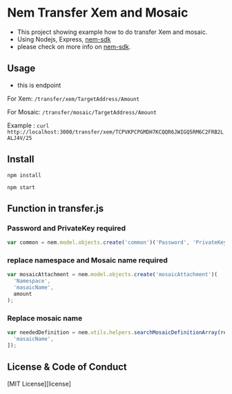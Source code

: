 # Nem Transfer Xem and Mosaic

* This project showing example how to do transfer Xem and mosaic.
* Using Nodejs, Express, [nem-sdk][nem-sdk]
* please check on more info on [nem-sdk][nem-sdk].

## Usage

* this is endpoint

For Xem: `/transfer/xem/TargetAddress/Amount`

For Mosaic: `/transfer/mosaic/TargetAddress/Amount`

Example : `curl http://localhost:3000/transfer/xem/TCPVKPCPGMDH7KCQQR6JWIGQ5RM6C2FRB2LALJ4V/25`

## Install

`npm install`

`npm start`

## Function in transfer.js

### Password and PrivateKey required

```javascript
var common = nem.model.objects.create('common')('Password', 'PrivateKey');
```

### replace namespace and Mosaic name required

```javascript
var mosaicAttachment = nem.model.objects.create('mosaicAttachment')(
  'Namespace',
  'masaicName',
  amount
);
```

### Replace mosaic name

```javascript
var neededDefinition = nem.utils.helpers.searchMosaicDefinitionArray(res.data, [
  'masaicName',
]);
```

## License & Code of Conduct

[MIT License][license]

[nem-sdk]: https://github.com/QuantumMechanics/NEM-sdk

